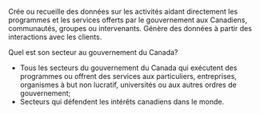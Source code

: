 Crée ou recueille des données sur les activités aidant directement les programmes et les services offerts par le gouvernement aux Canadiens, communautés, groupes ou intervenants. Génère des données à partir des interactions avec les clients.

Quel est son secteur au gouvernement du Canada?
* Tous les secteurs du gouvernement du Canada qui exécutent des programmes ou offrent des services aux particuliers, entreprises, organismes à but non lucratif, universités ou aux autres ordres de gouvernement;
* Secteurs qui défendent les intérêts canadiens dans le monde.